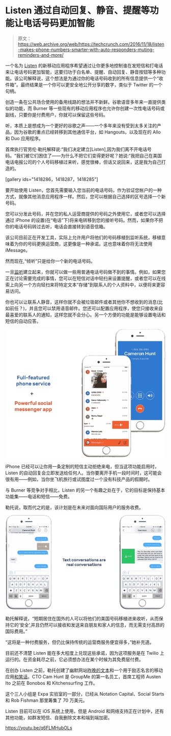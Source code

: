 # Listen 通过自动回复、静音、提醒等功能让电话号码更加智能

> 原文：<https://web.archive.org/web/https://techcrunch.com/2016/11/18/listen-makes-phone-numbers-smarter-with-auto-responders-muting-reminders-and-more/>

一个名为 [Listen](https://web.archive.org/web/20230313195359/https://uselisten.com/) 的新移动应用程序希望通过让你更多地控制谁在发短信和打电话来让电话号码更加智能，这要归功于白名单、提醒、自动回复、静音按钮等多种功能。该公司解释说，这个想法是为通过你的电话号码收到的所有信息提供一个“收件箱”。最终结果是一个你可以更安全地公开分享的数字，类似于 Twitter 的一个句柄。

创造一条在公共场合使用的备用线路的想法并不新鲜。谷歌语音多年来一直提供类似的功能，而 Burner 等一些现有的移动应用程序也允许你创建一次性电话号码或副线，只要你是付费用户，你就可以保留这些号码。

听，本质上是想成为一个更好的谷歌之声——一个多年来没有受到太多关注的产品，因为谷歌的重点已经转移到其他通信平台，如 Hangouts，以及现在的 Allo 和 Duo 应用程序。

首席执行官劳伦·勒托解释说:“我们决定建立[Listen],因为我们离不开电话号码。“我们被它们困住了——为什么不把它们变得更好呢？她说:“我把自己在美国电话电报公司的个人号码移植过来听，感觉很棒，但话又说回来，这是我为自己打造的。

[gallery ids="1418286，1418287，1418285"]

要开始使用 Listen，您首先需要输入您当前的电话号码，作为验证您帐户的一种方式，就像其他消息应用程序一样。然后，您可以根据自己选择的区号选择一个新号码。

您可以分发此号码，并在您的私人运营商提供的号码之外使用它，或者您可以选择通过 iPhone 的设置(在“电话”下)将来电转移到您的接听号码。然而，如果你不把你的电话号码转过去听，电话会直接转到语音信箱。

该公司目前正在开发工具，实际上允许用户将他们的号码移植到监听系统，移植意味着为你的号码更换运营商，这更像是一种承诺。这也意味着你将无法使用 iMessage。

然而现在,“倾听”只是给你一个新的电话号码。

一旦[监听](https://web.archive.org/web/20230313195359/https://itunes.apple.com/us/app/listen-your-smart-phone-number/id1092222604?ls=1&mt=8)建立起来，你就可以做一些用普通电话号码做不到的事情。例如，如果您正在讨论需要完成的事情，您可以在短信对话中轻扫来设置提醒，或者您可以在线索上向另一个方向轻扫来将特定文本“存储”到联系人的个人资料中，以便将来更容易访问。

你也可以让联系人静音，这样你就不会被垃圾邮件或者其他你不想收到的消息(比如前任？)，并且您可以禁用语音邮件。您还可以配置应用程序，使您只接收来自最喜爱的联系人的通知，这样您就不会分心。另一个方便的功能是能够设置电话和短信的自动应答。

![listen-calls-texts](img/ee2c6727b1fb812f001a25d1c76e0aa8.png)

iPhone 已经可以让你用一条定制的短信主动拒绝来电，但当这项功能启用时，Listen 的自动回复会立即发送给任何人。当你要离开手机一段时间时，这可能会很有用——例如，当你坐飞机旅行或试图度过一个没有科技产品的假期时。

与 Burner 等竞争对手相比，Listen 的另一个有趣之处在于，它的目标是保持基本功能集——电话和短信——免费。

勒托说，取而代之的是，该计划是在未来对面向国际用户的服务收费。

![listen-texts](img/a95a71a4336bf08d53b8544d2883bfa0.png)

勒托解释说，“短期居住在国外的人可以将他们的美国号码移植进来收听，从而保持它的‘安全’,并且仍然可以接收和发送来自朋友和家人的信息，而无需支付高昂的国际费用。”

“这将是一种付费服务，但仍比保持传统的运营商服务便宜得多，”她补充道。

目前还不清楚 Listen 能在多大程度上兑现这些承诺，因为这项服务是在 Twilio 上运行的。在资金耗尽之前，它必须想办法在某个时候为其免费层付费。

在创办 Listen 之前，勒托创建了幽默网站[昨晚的文本](https://web.archive.org/web/20230313195359/https://www.crunchbase.com/organization/texts-from-last-night)和一个用于励志名言的移动应用[和](https://web.archive.org/web/20230313195359/https://techcrunch.com/2011/03/27/founder-stories-leto-bnter-texts-from-last-nigh/)[笑话](https://web.archive.org/web/20230313195359/https://www.crunchbase.com/organization/banters#/entity)。CTO Cam Hunt 是 GroupMe 的第一名员工，首席工程师 Austen Ito 之前在 Bonobos 和 Kitchensurfing 工作。

这个三人小组是 Expa 实验室的一部分，已经从 Notation Capital、Social Starts 和 Rob Fishman 那里筹集了 70 万美元。

Listen 目前可以在 iOS 系统上使用，但是 Android 和网络支持正在计划中，还有其他功能，如群发短信、自我删除文本和端到端加密。

https://youtu.be/q6FLMHubOLs